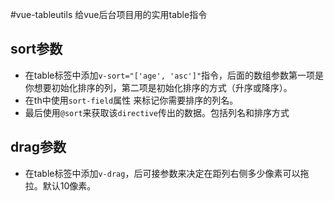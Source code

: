 #vue-tableutils
给vue后台项目用的实用table指令

## sort参数
* 在table标签中添加`v-sort="['age', 'asc']"`指令，后面的数组参数第一项是你想要初始化排序的列，第二项是初始化排序的方式（升序或降序）。
* 在th中使用`sort-field`属性 来标记你需要排序的列名。
* 最后使用`@sort`来获取该`directive`传出的数据。包括列名和排序方式

## drag参数
* 在table标签中添加`v-drag`，后可接参数来决定在距列右侧多少像素可以拖拉。默认10像素。
